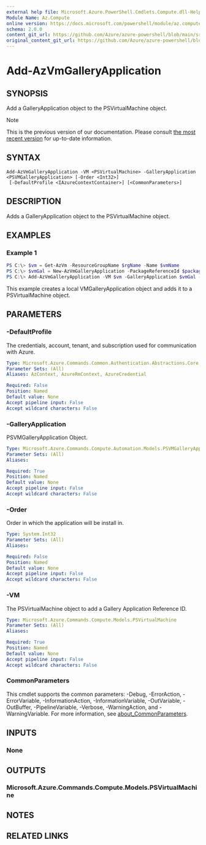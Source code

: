 ```yaml
---
external help file: Microsoft.Azure.PowerShell.Cmdlets.Compute.dll-Help.xml
Module Name: Az.Compute
online version: https://docs.microsoft.com/powershell/module/az.compute/add-azvmgalleryapplication
schema: 2.0.0
content_git_url: https://github.com/Azure/azure-powershell/blob/main/src/Compute/Compute/help/Add-AzVmGalleryApplication.md
original_content_git_url: https://github.com/Azure/azure-powershell/blob/main/src/Compute/Compute/help/Add-AzVmGalleryApplication.md
---
```


# Add-AzVmGalleryApplication

## SYNOPSIS
Add a GalleryApplication object to the PSVirtualMachine object.

> [!NOTE]
>This is the previous version of our documentation. Please consult [the most recent version](/powershell/module/az.compute/add-azvmgalleryapplication) for up-to-date information.

## SYNTAX

```
Add-AzVmGalleryApplication -VM <PSVirtualMachine> -GalleryApplication <PSVMGalleryApplication> [-Order <Int32>]
 [-DefaultProfile <IAzureContextContainer>] [<CommonParameters>]
```

## DESCRIPTION
Adds a GalleryApplication object to the PSVirtualMachine object.

## EXAMPLES

### Example 1
```powershell
PS C:\> $vm = Get-AzVm -ResourceGroupName $rgName -Name $vmName
PS C:\> $vmGal = New-AzVmGalleryApplication -PackageReferenceId $packageRefId -ConfigReferenceId $configRefId
PS C:\> Add-AzVmGalleryApplication -VM $vm -GalleryApplication $vmGal -Order 1
```

This example creates a local VMGalleryApplication object and adds it to a PSVirtualMachine object.

## PARAMETERS

### -DefaultProfile
The credentials, account, tenant, and subscription used for communication with Azure.

```yaml
Type: Microsoft.Azure.Commands.Common.Authentication.Abstractions.Core.IAzureContextContainer
Parameter Sets: (All)
Aliases: AzContext, AzureRmContext, AzureCredential

Required: False
Position: Named
Default value: None
Accept pipeline input: False
Accept wildcard characters: False
```

### -GalleryApplication
PSVMGalleryApplication Object.

```yaml
Type: Microsoft.Azure.Commands.Compute.Automation.Models.PSVMGalleryApplication
Parameter Sets: (All)
Aliases:

Required: True
Position: Named
Default value: None
Accept pipeline input: False
Accept wildcard characters: False
```

### -Order
Order in which the application will be install in.

```yaml
Type: System.Int32
Parameter Sets: (All)
Aliases:

Required: False
Position: Named
Default value: None
Accept pipeline input: False
Accept wildcard characters: False
```

### -VM
The PSVirtualMachine object to add a Gallery Application Reference ID.

```yaml
Type: Microsoft.Azure.Commands.Compute.Models.PSVirtualMachine
Parameter Sets: (All)
Aliases:

Required: True
Position: Named
Default value: None
Accept pipeline input: False
Accept wildcard characters: False
```

### CommonParameters
This cmdlet supports the common parameters: -Debug, -ErrorAction, -ErrorVariable, -InformationAction, -InformationVariable, -OutVariable, -OutBuffer, -PipelineVariable, -Verbose, -WarningAction, and -WarningVariable. For more information, see [about_CommonParameters](http://go.microsoft.com/fwlink/?LinkID=113216).

## INPUTS

### None

## OUTPUTS

### Microsoft.Azure.Commands.Compute.Models.PSVirtualMachine

## NOTES

## RELATED LINKS
